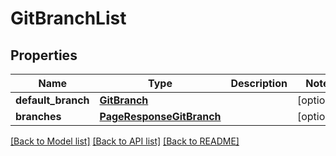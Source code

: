 # GitBranchList

## Properties
Name | Type | Description | Notes
------------ | ------------- | ------------- | -------------
**default_branch** | [**GitBranch**](GitBranch.md) |  | [optional] 
**branches** | [**PageResponseGitBranch**](PageResponseGitBranch.md) |  | [optional] 

[[Back to Model list]](../README.md#documentation-for-models) [[Back to API list]](../README.md#documentation-for-api-endpoints) [[Back to README]](../README.md)

